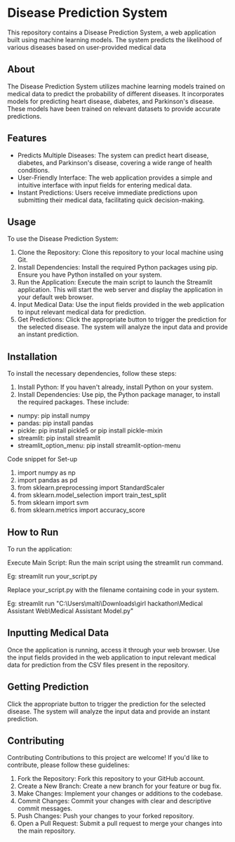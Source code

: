 
# Disease Prediction System

This repository contains a Disease Prediction System, a web application built using machine learning models. The system predicts the likelihood of various diseases based on user-provided medical data


## About
The Disease Prediction System utilizes machine learning models trained on medical data to predict the probability of different diseases. It incorporates models for predicting heart disease, diabetes, and Parkinson's disease. These models have been trained on relevant datasets to provide accurate predictions.
## Features

* Predicts Multiple Diseases: The system can predict heart disease, diabetes, and Parkinson's disease, covering a wide range of health conditions.
* User-Friendly Interface: The web application provides a simple and intuitive interface with input fields for entering medical data.
* Instant Predictions: Users receive immediate predictions upon submitting their medical data, facilitating quick decision-making.
## Usage
To use the Disease Prediction System:

1. Clone the Repository: Clone this repository to your local machine using Git.
2. Install Dependencies: Install the required Python packages using pip. Ensure you have Python installed on your system.
3. Run the Application: Execute the main script to launch the Streamlit application. This will start the web server and display the application in your default web browser.
4. Input Medical Data: Use the input fields provided in the web application to input relevant medical data for prediction.
5. Get Predictions: Click the appropriate button to trigger the prediction for the selected disease. The system will analyze the input data and provide an instant prediction.
## Installation

To install the necessary dependencies, follow these steps:

1. Install Python: If you haven't already, install Python on your system.
2. Install Dependencies: Use pip, the Python package manager, to install the required packages. These include:

* numpy: pip install numpy
* pandas: pip install pandas
* pickle: pip install pickle5 or pip install pickle-mixin
* streamlit: pip install streamlit
* streamlit_option_menu: pip install streamlit-option-menu

Code snippet for Set-up

1. import numpy as np
2. import pandas as pd
3. from sklearn.preprocessing import StandardScaler
4. from sklearn.model_selection import train_test_split
5. from sklearn import svm
6. from sklearn.metrics import accuracy_score
## How to Run
To run the application:

Execute Main Script: Run the main script using the streamlit run command.

Eg: streamlit run your_script.py

Replace your_script.py with the filename containing code in your system.

Eg: streamlit run "C:\Users\malti\Downloads\girl hackathon\Medical Assistant Web\Medical Assistant Model.py"
## Inputting Medical Data

Once the application is running, access it through your web browser.
Use the input fields provided in the web application to input relevant medical data for prediction from the CSV files present in the repository.
## Getting Prediction
Click the appropriate button to trigger the prediction for the selected disease. The system will analyze the input data and provide an instant prediction.
## Contributing 
Contributing
Contributions to this project are welcome! If you'd like to contribute, please follow these guidelines:

1. Fork the Repository: Fork this repository to your GitHub account.
2. Create a New Branch: Create a new branch for your feature or bug fix.
3. Make Changes: Implement your changes or additions to the codebase.
4. Commit Changes: Commit your changes with clear and descriptive commit messages.
5. Push Changes: Push your changes to your forked repository.
6. Open a Pull Request: Submit a pull request to merge your changes into the main repository.